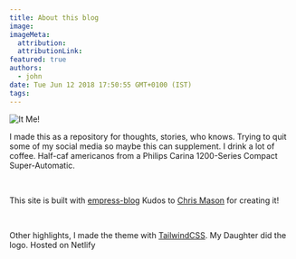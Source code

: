 ```yaml
---
title: About this blog
image:
imageMeta:
  attribution:
  attributionLink:
featured: true
authors:
  - john
date: Tue Jun 12 2018 17:50:55 GMT+0100 (IST)
tags:
---
```

<div>
  <img src="/images/john.jpg" alt="It Me!" class="rounded-full w-1/4 p-4"/>
  <p>
    I made this as a repository for thoughts, stories, who knows.
    Trying to quit some of my social media so maybe this can supplement.
    I drink a lot of coffee. Half-caf americanos from a Philips Carina 1200-Series Compact Super-Automatic.
  </p>
  <br> 
  <p>
    This site is built with <a href="https://github.com/empress/empress-blog" class="quick-link">empress-blog</a>
    Kudos to <a href="https://twitter.com/real_ate" class="quick-link">Chris Mason</a> for creating it!
  </p>
  <br>
  <p>
    Other highlights, I made the
    theme with <a href="https://tailwindcss.com" class="quick-link">TailwindCSS</a>.
    My Daughter did the logo. Hosted on Netlify 
  </p>
</div>

